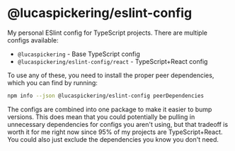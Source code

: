 # @lucaspickering/eslint-config

My personal ESlint config for TypeScript projects. There are multiple configs available:

- `@lucaspickering` - Base TypeScript config
- `@lucaspickering/eslint-config/react` - TypeScript+React config

To use any of these, you need to install the proper peer dependencies, which you can find by running:

```sh
npm info --json @lucaspickering/eslint-config peerDependencies
```

The configs are combined into one package to make it easier to bump versions. This does mean that you could potentially be pulling in unnecessary dependencies for configs you aren't using, but that tradeoff is worth it for me right now since 95% of my projects are TypeScript+React. You could also just exclude the dependencies you know you don't need.
